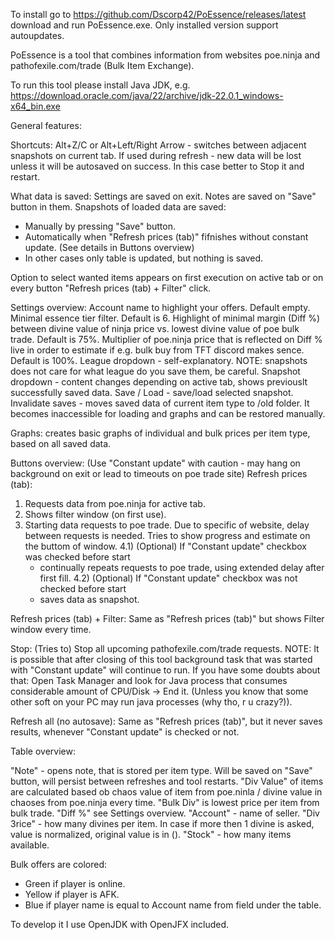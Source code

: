 To install go to https://github.com/Dscorp42/PoEssence/releases/latest download and run PoEssence.exe.
Only installed version support autoupdates.


PoEssence is a tool that combines information from websites poe.ninja and pathofexile.com/trade (Bulk Item Exchange).

To run this tool please install Java JDK, e.g.
https://download.oracle.com/java/22/archive/jdk-22.0.1_windows-x64_bin.exe

General features:

Shortcuts:
Alt+Z/C or Alt+Left/Right Arrow - switches between adjacent snapshots on current tab.
If used during refresh - new data will be lost unless it will be autosaved on success.
In this case better to Stop it and restart.

What data is saved:
Settings are saved on exit.
Notes are saved on "Save" button in them.
Snapshots of loaded data are saved:
- Manually by pressing "Save" button.
- Automatically when "Refresh prices (tab)" fifnishes without constant update. (See details in Buttons overview)
- In other cases only table is updated, but nothing is saved.

Option to select wanted items appears on first execution on active tab or on every button "Refresh prices (tab) + Filter" click.

Settings overview:
Account name to highlight your offers.
Default empty.
Minimal essence tier filter.
Default is 6.
Highlight of minimal margin (Diff %) between divine value of ninja price vs. lowest divine value of poe bulk trade.
Default is 75%.
Multiplier of poe.ninja price that is reflected on Diff % live in order to estimate if e.g. bulk buy from TFT discord makes sence.
Default is 100%.
League dropdown - self-explanatory.
NOTE: snapshots does not care for what league do you save them, be careful.
Snapshot dropdown - content changes depending on active tab, shows previouslt successfully saved data.
Save / Load - save/load selected snapshot.
Invalidate saves - moves saved data of current item type to /old folder.
It becomes inaccessible for loading and graphs and can be restored manually.

Graphs: creates basic graphs of individual and bulk prices per item type, based on all saved data.

Buttons overview:
(Use "Constant update" with caution - may hang on background on exit or lead to timeouts on poe trade site)
Refresh prices (tab):
1) Requests data from poe.ninja for active tab.
2) Shows filter window (on first use).
3) Starting data requests to poe trade. Due to specific of website, delay between requests is needed.
   Tries to show progress and estimate on the buttom of window.
   4.1) (Optional) If "Constant update" checkbox was checked before start
    - continually repeats requests to poe trade, using extended delay after first fill.
      4.2)  (Optional) If "Constant update" checkbox was not checked before start
    - saves data as snapshot.

Refresh prices (tab) + Filter:
Same as "Refresh prices (tab)" but shows Filter window every time.

Stop:
(Tries to) Stop all upcoming pathofexile.com/trade requests.
NOTE: It is possible that after closing of this tool background task that was started with "Constant update" will continue to run.
If you have some doubts about that:
Open Task Manager and look for Java process that consumes considerable amount of CPU/Disk -> End it.
(Unless you know that some other soft on your PC may run java processes (why tho, r u crazy?)).

Refresh all (no autosave):
Same as "Refresh prices (tab)", but it never saves results, whenever "Constant update" is checked or not.

Table overview:

"Note" - opens note, that is stored per item type. Will be saved on "Save" button, will persist between refreshes and tool restarts.
"Div Value" of items are calculated based ob chaos value of item from poe.ninla / divine value in chaoses from poe.ninja every time.
"Bulk Div" is lowest price per item from bulk trade.
"Diff %" see Settings overview.
"Account" - name of seller.
"Div Зrice" - how many divines per item. In case if more then 1 divine is asked, value is normalized, original value is in ().
"Stock" - how many items available.

Bulk offers are colored:
- Green if player is online.
- Yellow if player is AFK.
- Blue if player name is equal to Account name from field under the table.


To develop it I use OpenJDK with OpenJFX included.
